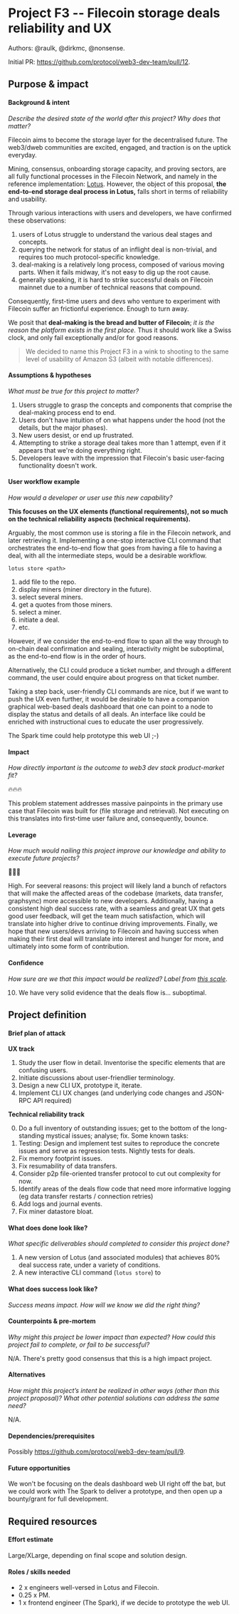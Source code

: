 # Project F3 -- Filecoin storage deals reliability and UX

Authors: @raulk, @dirkmc, @nonsense.

Initial PR: https://github.com/protocol/web3-dev-team/pull/12.

## Purpose & impact 

#### Background & intent

_Describe the desired state of the world after this project? Why does that matter?_

Filecoin aims to become the storage layer for the decentralised future.
The web3/dweb communities are excited, engaged, and traction is on the uptick everyday.

Mining, consensus, onboarding storage capacity, and proving sectors, are all fully functional processes in the Filecoin Network, and namely in the reference implementation: [Lotus](https://github.com/filecoin-project/lotus). However, the object of this proposal, **the end-to-end storage deal process in Lotus,** falls short in terms of reliability and usability.

Through various interactions with users and developers, we have confirmed these observations:

1. users of Lotus struggle to understand the various deal stages and concepts.
2. querying the network for status of an inflight deal is non-trivial, and requires too much protocol-specific knowledge.
3. deal-making is a relatively long process, composed of various moving parts. When it fails midway, it's not easy to dig up the root cause.
4. generally speaking, it is hard to strike successful deals on Filecoin mainnet due to a number of technical reasons that compound.

Consequently, first-time users and devs who venture to experiment with Filecoin suffer an frictionful experience. Enough to turn away.

We posit that **deal-making is the bread and butter of Filecoin**; *it is the reason the platform exists in the first place.* Thus it should work like a Swiss clock, and only fail exceptionally and/or for good reasons.

> We decided to name this Project F3 in a wink to shooting to the same level of usability of Amazon S3 (albeit with notable differences).

#### Assumptions & hypotheses

_What must be true for this project to matter?_

1. Users struggle to grasp the concepts and components that comprise the deal-making process end to end.
2. Users don't have intuition of on what happens under the hood (not the details, but the major phases).
3. New users desist, or end up frustrated.
4. Attempting to strike a storage deal takes more than 1 attempt, even if it appears that we're doing everything right.
5. Developers leave with the impression that Filecoin's basic user-facing functionality doesn't work.

#### User workflow example

_How would a developer or user use this new capability?_

**This focuses on the UX elements (functional requirements), not so much on the technical reliability aspects (technical requirements).**

Arguably, the most common use is storing a file in the Filecoin network, and later retrieving it. Implementing a one-stop interactive CLI command that orchestrates the end-to-end flow that goes from having a file to having a deal, with all the intermediate steps, would be a desirable workflow.

`lotus store <path>`

1. add file to the repo.
2. display miners (miner directory in the future).
3. select several miners.
4. get a quotes from those miners.
5. select a miner.
6. initiate a deal.
7. etc.

However, if we consider the end-to-end flow to span all the way through to on-chain deal confirmation and sealing, interactivity might be suboptimal, as the end-to-end flow is in the order of hours.

Alternatively, the CLI could produce a ticket number, and through a different command, the user could enquire about progress on that ticket number.

Taking a step back, user-friendly CLI commands are nice, but if we want to push the UX even further, it would be  desirable to have a companion graphical web-based deals dashboard that one can point to a node to display the status and details of all deals. An interface like could be enriched with instructional cues to educate the user progressively.

The Spark time could help prototype this web UI ;-)

#### Impact

_How directly important is the outcome to web3 dev stack product-market fit?_

🔥🔥🔥

This problem statement addresses massive painpoints in the primary use case that Filecoin was built for (file storage and retrieval). Not executing on this translates into first-time user failure and, consequently, bounce.

#### Leverage

_How much would nailing this project improve our knowledge and ability to execute future projects?_

🎯🎯🎯

High. For seeveral reasons: this project will likely land a bunch of refactors that will make the affected areas of the codebase (markets, data transfer, graphsync) more accessible to new developers. Additionally, having a consistent high deal success rate, with a seamless and great UX that gets good user feedback, will get the team much satisfaction, which will translate into higher drive to continue driving improvements. Finally, we hope that new users/devs arriving to Filecoin and having success when making their first deal will translate into interest and hunger for more, and ultimately into some form of contribution.

#### Confidence

_How sure are we that this impact would be realized? Label from [this scale](https://medium.com/@nimay/inside-product-introduction-to-feature-priority-using-ice-impact-confidence-ease-and-gist-5180434e5b15)_.

10. We have very solid evidence that the deals flow is... suboptimal.

## Project definition

#### Brief plan of attack

**UX track**

1. Study the user flow in detail. Inventorise the specific elements that are confusing users.
2. Initiate discussions about user-friendlier terminology.
3. Design a new CLI UX, prototype it, iterate.
4. Implement CLI UX changes (and underlying code changes and JSON-RPC API required)

**Technical reliability track**

0. Do a full inventory of outstanding issues; get to the bottom of the long-standing mystical issues; analyse; fix. Some known tasks:
1. Testing: Design and implement test suites to reproduce the concrete issues and serve as regression tests. Nightly tests for deals.
2. Fix memory footprint issues.
3. Fix resumability of data transfers.
4. Consider p2p file-oriented transfer protocol to cut out complexity for now.
5. Identify areas of the deals flow code that need more informative logging (eg data transfer restarts / connection retries)
6. Add logs and journal events.
7. Fix miner datastore bloat.

#### What does done look like?

_What specific deliverables should completed to consider this project done?_

1. A new version of Lotus (and associated modules) that achieves 80% deal success rate, under a variety of conditions.
2. A new interactive CLI command (`lotus store`) to 

#### What does success look like?

_Success means impact. How will we know we did the right thing?_

#### Counterpoints & pre-mortem

_Why might this project be lower impact than expected? How could this project fail to complete, or fail to be successful?_

N/A. There's pretty good consensus that this is a high impact project.

#### Alternatives

_How might this project’s intent be realized in other ways (other than this project proposal)? What other potential solutions can address the same need?_

N/A.

#### Dependencies/prerequisites

Possibly https://github.com/protocol/web3-dev-team/pull/9.

#### Future opportunities

We won't be focusing on the deals dashboard web UI right off the bat, but we could work with The Spark to deliver a prototype, and then open up a bounty/grant for full development.

## Required resources

#### Effort estimate

Large/XLarge, depending on final scope and solution design.

#### Roles / skills needed

* 2 x engineers well-versed in Lotus and Filecoin.
* 0.25 x PM.
* 1 x frontend engineer (The Spark), if we decide to prototype the web UI.